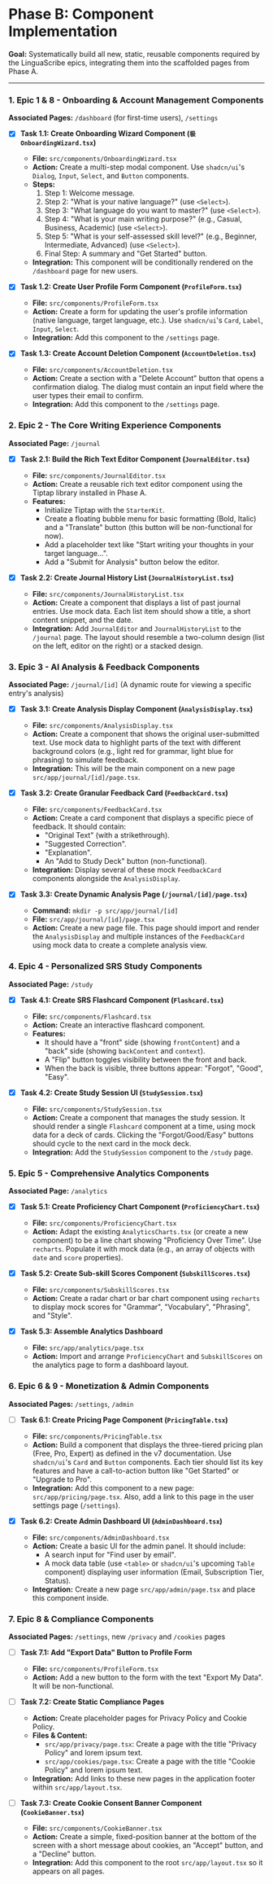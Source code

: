 # Phase B: Component Implementation

**Goal:** Systematically build all new, static, reusable components required by the LinguaScribe epics, integrating them into the scaffolded pages from Phase A.

---

### 1. Epic 1 & 8 - Onboarding & Account Management Components
**Associated Pages:** `/dashboard` (for first-time users), `/settings`

-   [x] **Task 1.1: Create Onboarding Wizard Component (`极OnboardingWizard.tsx`)**
    *   **File:** `src/components/OnboardingWizard.tsx`
    *   **Action:** Create a multi-step modal component. Use `shadcn/ui`'s `Dialog`, `Input`, `Select`, and `Button` components.
    *   **Steps:**
        1.  Step 1: Welcome message.
        2.  Step 2: "What is your native language?" (use `<Select>`).
        3.  Step 3: "What language do you want to master?" (use `<Select>`).
        4.  Step 4: "What is your main writing purpose?" (e.g., Casual, Business, Academic) (use `<Select>`).
        5.  Step 5: "What is your self-assessed skill level?" (e.g., Beginner, Intermediate, Advanced) (use `<Select>`).
        6.  Final Step: A summary and "Get Started" button.
    *   **Integration:** This component will be conditionally rendered on the `/dashboard` page for new users.

-   [x] **Task 1.2: Create User Profile Form Component (`ProfileForm.tsx`)**
    *   **File:** `src/components/ProfileForm.tsx`
    *   **Action:** Create a form for updating the user's profile information (native language, target language, etc.). Use `shadcn/ui`'s `Card`, `Label`, `Input`, `Select`.
    *   **Integration:** Add this component to the `/settings` page.

-   [x] **Task 1.3: Create Account Deletion Component (`AccountDeletion.tsx`)**
    *   **File:** `src/components/AccountDeletion.tsx`
    *   **Action:** Create a section with a "Delete Account" button that opens a confirmation dialog. The dialog must contain an input field where the user types their email to confirm.
    *   **Integration:** Add this component to the `/settings` page.

### 2. Epic 2 - The Core Writing Experience Components
**Associated Page:** `/journal`

-   [x] **Task 2.1: Build the Rich Text Editor Component (`JournalEditor.tsx`)**
    *   **File:** `src/components/JournalEditor.tsx`
    *   **Action:** Create a reusable rich text editor component using the Tiptap library installed in Phase A.
    *   **Features:**
        -   Initialize Tiptap with the `StarterKit`.
        -   Create a floating bubble menu for basic formatting (Bold, Italic) and a "Translate" button (this button will be non-functional for now).
        -   Add a placeholder text like "Start writing your thoughts in your target language...".
        -   Add a "Submit for Analysis" button below the editor.

-   [x] **Task 2.2: Create Journal History List (`JournalHistoryList.tsx`)**
    *   **File:** `src/components/JournalHistoryList.tsx`
    *   **Action:** Create a component that displays a list of past journal entries. Use mock data. Each list item should show a title, a short content snippet, and the date.
    *   **Integration:** Add `JournalEditor` and `JournalHistoryList` to the `/journal` page. The layout should resemble a two-column design (list on the left, editor on the right) or a stacked design.

### 3. Epic 3 - AI Analysis & Feedback Components
**Associated Page:** `/journal/[id]` (A dynamic route for viewing a specific entry's analysis)

-   [x] **Task 3.1: Create Analysis Display Component (`AnalysisDisplay.tsx`)**
    *   **File:** `src/components/AnalysisDisplay.tsx`
    *   **Action:** Create a component that shows the original user-submitted text. Use mock data to highlight parts of the text with different background colors (e.g., light red for grammar, light blue for phrasing) to simulate feedback.
    *   **Integration:** This will be the main component on a new page `src/app/journal/[id]/page.tsx`.

-   [x] **Task 3.2: Create Granular Feedback Card (`FeedbackCard.tsx`)**
    *   **File:** `src/components/FeedbackCard.tsx`
    *   **Action:** Create a card component that displays a specific piece of feedback. It should contain:
        -   "Original Text" (with a strikethrough).
        -   "Suggested Correction".
        -   "Explanation".
        -   An "Add to Study Deck" button (non-functional).
    *   **Integration:** Display several of these mock `FeedbackCard` components alongside the `AnalysisDisplay`.

-   [x] **Task 3.3: Create Dynamic Analysis Page (`/journal/[id]/page.tsx`)**
    *   **Command:** `mkdir -p src/app/journal/[id]`
    *   **File:** `src/app/journal/[id]/page.tsx`
    *   **Action:** Create a new page file. This page should import and render the `AnalysisDisplay` and multiple instances of the `FeedbackCard` using mock data to create a complete analysis view.

### 4. Epic 4 - Personalized SRS Study Components
**Associated Page:** `/study`

-   [x] **Task 4.1: Create SRS Flashcard Component (`Flashcard.tsx`)**
    *   **File:** `src/components/Flashcard.tsx`
    *   **Action:** Create an interactive flashcard component.
    *   **Features:**
        -   It should have a "front" side (showing `frontContent`) and a "back" side (showing `backContent` and `context`).
        -   A "Flip" button toggles visibility between the front and back.
        -   When the back is visible, three buttons appear: "Forgot", "Good", "Easy".

-   [x] **Task 4.2: Create Study Session UI (`StudySession.tsx`)**
    *   **File:** `src/components/StudySession.tsx`
    *   **Action:** Create a component that manages the study session. It should render a single `Flashcard` component at a time, using mock data for a deck of cards. Clicking the "Forgot/Good/Easy" buttons should cycle to the next card in the mock deck.
    *   **Integration:** Add the `StudySession` component to the `/study` page.

### 5. Epic 5 - Comprehensive Analytics Components
**Associated Page:** `/analytics`

-   [x] **Task 5.1: Create Proficiency Chart Component (`ProficiencyChart.tsx`)**
    *   **File:** `src/components/ProficiencyChart.tsx`
    *   **Action:** Adapt the existing `AnalyticsCharts.tsx` (or create a new component) to be a line chart showing "Proficiency Over Time". Use `recharts`. Populate it with mock data (e.g., an array of objects with `date` and `score` properties).

-   [x] **Task 5.2: Create Sub-skill Scores Component (`SubskillScores.tsx`)**
    *   **File:** `src/components/SubskillScores.tsx`
    *   **Action:** Create a radar chart or bar chart component using `recharts` to display mock scores for "Grammar", "Vocabulary", "Phrasing", and "Style".

-   [x] **Task 5.3: Assemble Analytics Dashboard**
    *   **File:** `src/app/analytics/page.tsx`
    *   **Action:** Import and arrange `ProficiencyChart` and `SubskillScores` on the analytics page to form a dashboard layout.

### 6. Epic 6 & 9 - Monetization & Admin Components
**Associated Pages:** `/settings`, `/admin`

-   [ ] **Task 6.1: Create Pricing Page Component (`PricingTable.tsx`)**
    *   **File:** `src/components/PricingTable.tsx`
    *   **Action:** Build a component that displays the three-tiered pricing plan (Free, Pro, Expert) as defined in the v7 documentation. Use `shadcn/ui`'s `Card` and `Button` components. Each tier should list its key features and have a call-to-action button like "Get Started" or "Upgrade to Pro".
    *   **Integration:** Add this component to a new page: `src/app/pricing/page.tsx`. Also, add a link to this page in the user settings page (`/settings`).

-   [x] **Task 6.2: Create Admin Dashboard UI (`AdminDashboard.tsx`)**
    *   **File:** `src/components/AdminDashboard.tsx`
    *   **Action:** Create a basic UI for the admin panel. It should include:
        -   A search input for "Find user by email".
        -   A mock data table (use `<table>` or `shadcn/ui`'s upcoming `Table` component) displaying user information (Email, Subscription Tier, Status).
    *   **Integration:** Create a new page `src/app/admin/page.tsx` and place this component inside.


### 7. Epic 8 & Compliance Components
**Associated Pages:** `/settings`, new `/privacy` and `/cookies` pages

-   [ ] **Task 7.1: Add "Export Data" Button to Profile Form**
    *   **File:** `src/components/ProfileForm.tsx`
    *   **Action:** Add a new button to the form with the text "Export My Data". It will be non-functional.

-   [ ] **Task 7.2: Create Static Compliance Pages**
    *   **Action:** Create placeholder pages for Privacy Policy and Cookie Policy.
    *   **Files & Content:**
        -   `src/app/privacy/page.tsx`: Create a page with the title "Privacy Policy" and lorem ipsum text.
        -   `src/app/cookies/page.tsx`: Create a page with the title "Cookie Policy" and lorem ipsum text.
    *   **Integration:** Add links to these new pages in the application footer within `src/app/layout.tsx`.

-   [ ] **Task 7.3: Create Cookie Consent Banner Component (`CookieBanner.tsx`)**
    *   **File:** `src/components/CookieBanner.tsx`
    *   **Action:** Create a simple, fixed-position banner at the bottom of the screen with a short message about cookies, an "Accept" button, and a "Decline" button.
    *   **Integration:** Add this component to the root `src/app/layout.tsx` so it appears on all pages.
    